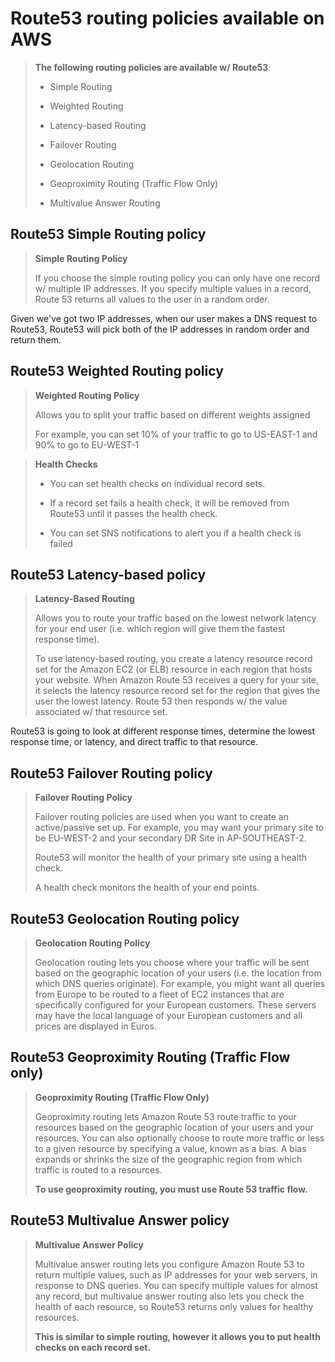 # Route53 routing policies available on AWS

> **The following routing policies are available w/ Route53**:
>
> * Simple Routing
>
> * Weighted Routing
>
> * Latency-based Routing
>
> * Failover Routing
>
> * Geolocation Routing
>
> * Geoproximity Routing (Traffic Flow Only)
>
> * Multivalue Answer Routing

## Route53 Simple Routing policy

> **Simple Routing Policy**
>
> If you choose the simple routing policy you can only have one record w/ multiple IP addresses. If you specify multiple values in a record, Route 53 returns all values to the user in a random order.

Given we've got two IP addresses, when our user makes a DNS request to Route53, Route53 will pick both of the IP addresses in random order and return them.

## Route53 Weighted Routing policy

> **Weighted Routing Policy**
>
> Allows you to split your traffic based on different weights assigned
>
> For example, you can set 10% of your traffic to go to US-EAST-1 and 90% to go to EU-WEST-1

> **Health Checks**
>
> * You can set health checks on individual record sets.
>
> * If a record set fails a health check, it will be removed from Route53 until it passes the health check.
>
> * You can set SNS notifications to alert you if a health check is failed

## Route53 Latency-based policy

> **Latency-Based Routing**
>
> Allows you to route your traffic based on the lowest network latency for your end user (i.e. which region will give them the fastest response time).
>
> To use latency-based routing, you create a latency resource record set for the Amazon EC2 (or ELB) resource in each region that hosts your website. When Amazon Route 53 receives a query for your site, it selects the latency resource record set for the region that gives the user the lowest latency. Route 53 then responds w/ the value associated w/ that resource set.

Route53 is going to look at different response times, determine the lowest response time, or latency, and direct traffic to that resource.

## Route53 Failover Routing policy

> **Failover Routing Policy**
>
> Failover routing policies are used when you want to create an active/passive set up. For example, you may want your primary site to be EU-WEST-2 and your secondary DR Site in AP-SOUTHEAST-2.
>
> Route53 will monitor the health of your primary site using a health check.
>
> A health check monitors the health of your end points.

## Route53 Geolocation Routing policy

> **Geolocation Routing Policy** 
>
> Geolocation routing lets you choose where your traffic will be sent based on the geographic location of your users (i.e. the location from which DNS queries originate). For example, you might want all queries from Europe to be routed to a fleet of EC2 instances that are specifically configured for your European customers. These servers may have the local language of your European customers and all prices are displayed in Euros.

## Route53 Geoproximity Routing (Traffic Flow only)

> **Geoproximity Routing (Traffic Flow Only)**
>
> Geoproximity routing lets Amazon Route 53 route traffic to your resources based on the geographic location of your users and your resources. You can also optionally choose to route more traffic or less to a given resource by specifying a value, known as a bias. A bias expands or shrinks the size of the geographic region from which traffic is routed to a resources.
>
> **To use geoproximity routing, you must use Route 53 traffic flow.**

## Route53 Multivalue Answer policy

> **Multivalue Answer Policy**
>
> Multivalue answer routing lets you configure Amazon Route 53 to return multiple values, such as IP addresses for your web servers, in response to DNS queries. You can specify multiple values for almost any record, but multivalue answer routing also lets you check the health of each resource, so Route53 returns only values for healthy resources.
>
> **This is similar to simple routing, however it allows you to put health checks on each record set.**
